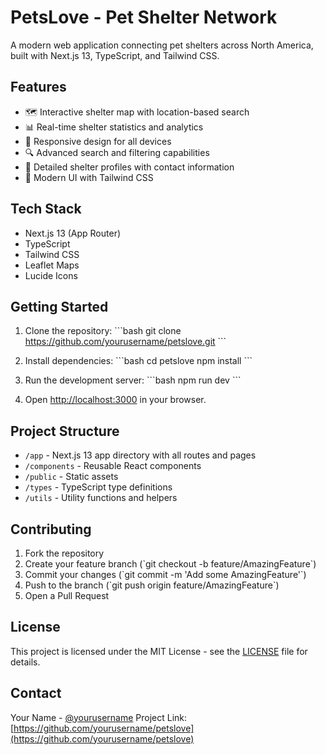 # PetsLove - Pet Shelter Network

A modern web application connecting pet shelters across North America, built with Next.js 13, TypeScript, and Tailwind CSS.

## Features

- 🗺️ Interactive shelter map with location-based search
- 📊 Real-time shelter statistics and analytics
- 📱 Responsive design for all devices
- 🔍 Advanced search and filtering capabilities
- 📍 Detailed shelter profiles with contact information
- 🎨 Modern UI with Tailwind CSS

## Tech Stack

- Next.js 13 (App Router)
- TypeScript
- Tailwind CSS
- Leaflet Maps
- Lucide Icons

## Getting Started

1. Clone the repository:
\`\`\`bash
git clone https://github.com/yourusername/petslove.git
\`\`\`

2. Install dependencies:
\`\`\`bash
cd petslove
npm install
\`\`\`

3. Run the development server:
\`\`\`bash
npm run dev
\`\`\`

4. Open [http://localhost:3000](http://localhost:3000) in your browser.

## Project Structure

- `/app` - Next.js 13 app directory with all routes and pages
- `/components` - Reusable React components
- `/public` - Static assets
- `/types` - TypeScript type definitions
- `/utils` - Utility functions and helpers

## Contributing

1. Fork the repository
2. Create your feature branch (\`git checkout -b feature/AmazingFeature\`)
3. Commit your changes (\`git commit -m 'Add some AmazingFeature'\`)
4. Push to the branch (\`git push origin feature/AmazingFeature\`)
5. Open a Pull Request

## License

This project is licensed under the MIT License - see the [LICENSE](LICENSE) file for details.

## Contact

Your Name - [@yourusername](https://twitter.com/yourusername)
Project Link: [https://github.com/yourusername/petslove](https://github.com/yourusername/petslove) 